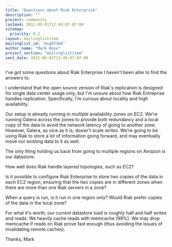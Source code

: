 ```yaml
---
title: "Questions about Riak Enterprise"
description: ""
project: community
lastmod: 2012-05-01T12:49:07-07:00
sitemap:
  priority: 0.2
layout: mailinglistitem
mailinglist_id: "msg07366"
author_name: "Mark Rose"
project_section: "mailinglistitem"
sent_date: 2012-05-01T12:49:07-07:00
---
```



I've got some questions about Riak Enterprise I haven't been able to find
the answers to.

I understand that the open source version of Riak's replication is designed
for single data center usage only, but I'm unsure about how Riak Entreprise
handles replication. Specifically, I'm curious about locality and high
availability.

Our setup is already running in multiple availability zones on EC2. We're
running Galera across the zones to provide both redundancy and a local copy
of the data to avoid the network latency of going to another zone. However,
Galera, as nice as it is, doesn't scale writes. We're going to be using
Riak to store a lot of information going forward, and may eventually move
our existing data to it as well.

The only thing holding us back from going to multiple regions on Amazon is
our datastore.

How well does Riak handle layered topologies, such as EC2?

Is it possible to configure Riak Enterprise to store two copies of the data
in each EC2 region, ensuring that the two copies are in different zones
when there are more than one Riak servers in a zone?

When a query is run, is it run in one region only? Would Riak prefer copies
of the data in the local zone?

For what it's worth, our current datastore load is roughly half and half
writes and reads. We heavily cache reads with memcache (99%). We may drop
memcache if reads on Riak prove fast enough (thus avoiding the issues of
invalidating remote caches).

Thanks,
Mark
